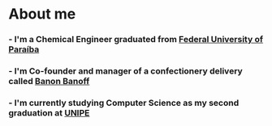 # About me

### - I'm a Chemical Engineer graduated from [Federal University of Paraíba](https://www.ufpb.br)
### - I'm Co-founder and manager of a confectionery delivery called [Banon Banoff](https://cliolink.com/banonbanoff)
### - I'm currently studying Computer Science as my second graduation at [UNIPE](https://www.unipe.edu.br/)
